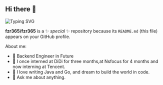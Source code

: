 ## Hi there 👋
![Typing SVG](https://readme-typing-svg.demolab.com/?lines=I+am+fzr365;Welcome+to+my+Github)

**fzr365/fzr365** is a ✨ _special_ ✨ repository because its `README.md` (this file) appears on your GitHub profile.

About me:

- 🔭 Backend Engineer in Future
- 🌱 I once interned at DiDi for three months,at Nsfocus for 4 months and now interning at Tencent.
- 🤔 I love writing Java and Go, and dream to build the world in code.
- 💬 Ask me about anything.


